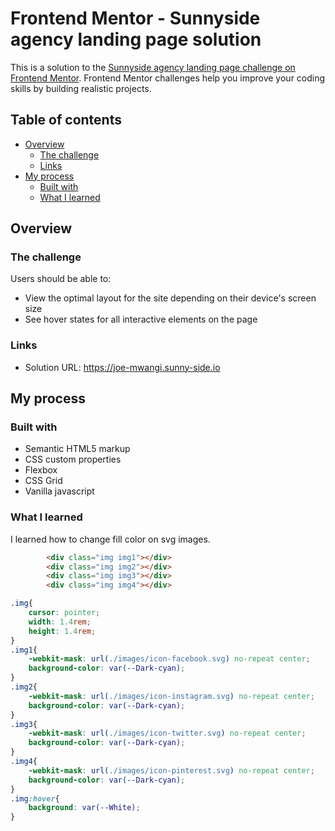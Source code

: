 # Frontend Mentor - Sunnyside agency landing page solution

This is a solution to the [Sunnyside agency landing page challenge on Frontend Mentor](https://www.frontendmentor.io/challenges/sunnyside-agency-landing-page-7yVs3B6ef). Frontend Mentor challenges help you improve your coding skills by building realistic projects.

## Table of contents

- [Overview](#overview)
  - [The challenge](#the-challenge)
  - [Links](#links)
- [My process](#my-process)
  - [Built with](#built-with)
  - [What I learned](#what-i-learned)

## Overview

### The challenge

Users should be able to:

- View the optimal layout for the site depending on their device's screen size
- See hover states for all interactive elements on the page


### Links

- Solution URL: https://joe-mwangi.sunny-side.io

## My process

### Built with

- Semantic HTML5 markup
- CSS custom properties
- Flexbox
- CSS Grid
- Vanilla javascript

### What I learned

I learned how to change fill color on svg images.

```html
        <div class="img img1"></div>
        <div class="img img2"></div>
        <div class="img img3"></div>
        <div class="img img4"></div>
```

```css
.img{
    cursor: pointer;
    width: 1.4rem;
    height: 1.4rem;
}
.img1{
    -webkit-mask: url(./images/icon-facebook.svg) no-repeat center;
    background-color: var(--Dark-cyan);
}
.img2{
    -webkit-mask: url(./images/icon-instagram.svg) no-repeat center;
    background-color: var(--Dark-cyan);
}
.img3{
    -webkit-mask: url(./images/icon-twitter.svg) no-repeat center;
    background-color: var(--Dark-cyan);
}
.img4{
    -webkit-mask: url(./images/icon-pinterest.svg) no-repeat center;
    background-color: var(--Dark-cyan);
}
.img:hover{
    background: var(--White);
}
```
